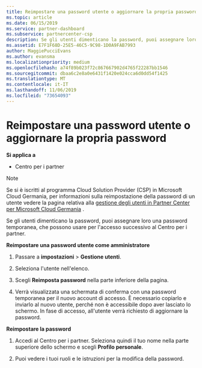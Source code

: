 ```yaml
---
title: Reimpostare una password utente o aggiornare la propria password | Centro per i partner
ms.topic: article
ms.date: 06/15/2019
ms.service: partner-dashboard
ms.subservice: partnercenter-csp
description: Se gli utenti dimenticano la password, puoi assegnare loro una nuova password temporanea, che possono usare per l'accesso successivo al Centro per i partner.
ms.assetid: E7F1F68D-25E5-46C5-9C98-1D0A9FAB7993
author: MaggiePucciEvans
ms.author: evansma
ms.localizationpriority: medium
ms.openlocfilehash: a74f89b023f72c867667902d4765f22287bb1546
ms.sourcegitcommit: dbaa6c2e8a0e6431f1420e024cca6d0dd54f1425
ms.translationtype: MT
ms.contentlocale: it-IT
ms.lasthandoff: 11/06/2019
ms.locfileid: "73654093"
---
```

# <a name="reset-a-user-password-or-update-your-own-password"></a>Reimpostare una password utente o aggiornare la propria password

**Si applica a**

-  Centro per i partner
   
> [!NOTE]  
>  Se si è iscritti al programma Cloud Solution Provider (CSP) in Microsoft Cloud Germania, per informazioni sulla reimpostazione della password di un utente vedere la pagina relativa alla [gestione degli utenti in Partner Center per Microsoft Cloud Germania](user-management-in-partner-center-for-microsoft-cloud-germany.md) .

Se gli utenti dimenticano la password, puoi assegnare loro una password temporanea, che possono usare per l'accesso successivo al Centro per i partner.

**Reimpostare una password utente come amministratore**

1.  Passare a **impostazioni** &gt; **Gestione utenti**.
2.  Seleziona l'utente nell'elenco.

3.  Scegli **Reimposta password** nella parte inferiore della pagina.

4.  Verrà visualizzata una schermata di conferma con una password temporanea per il nuovo account di accesso. È necessario copiarlo e inviarlo al nuovo utente, perché non è accessibile dopo aver lasciato lo schermo. In fase di accesso, all'utente verrà richiesto di aggiornare la password.

**Reimpostare la password**

1.  Accedi al Centro per i partner. Seleziona quindi il tuo nome nella parte superiore dello schermo e scegli **Profilo personale**.

2.  Puoi vedere i tuoi ruoli e le istruzioni per la modifica della password.

 

 




